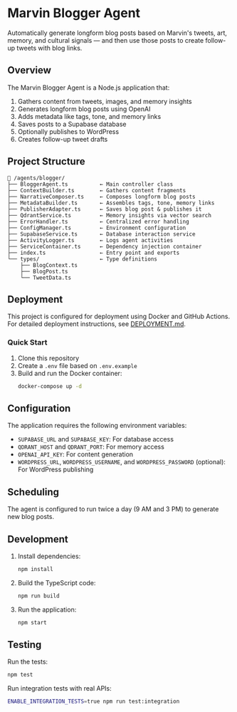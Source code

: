 # Marvin Blogger Agent

Automatically generate longform blog posts based on Marvin's tweets, art, memory, and cultural signals — and then use those posts to create follow-up tweets with blog links.

## Overview

The Marvin Blogger Agent is a Node.js application that:

1. Gathers content from tweets, images, and memory insights
2. Generates longform blog posts using OpenAI
3. Adds metadata like tags, tone, and memory links
4. Saves posts to a Supabase database
5. Optionally publishes to WordPress
6. Creates follow-up tweet drafts

## Project Structure

```
📁 /agents/blogger/
├── BloggerAgent.ts          ← Main controller class
├── ContextBuilder.ts        ← Gathers content fragments
├── NarrativeComposer.ts     ← Composes longform blog posts
├── MetadataBuilder.ts       ← Assembles tags, tone, memory links
├── PublisherAdapter.ts      ← Saves blog post & publishes it
├── QdrantService.ts         ← Memory insights via vector search
├── ErrorHandler.ts          ← Centralized error handling
├── ConfigManager.ts         ← Environment configuration
├── SupabaseService.ts       ← Database interaction service
├── ActivityLogger.ts        ← Logs agent activities
├── ServiceContainer.ts      ← Dependency injection container
├── index.ts                 ← Entry point and exports
└── types/                   ← Type definitions
    ├── BlogContext.ts
    ├── BlogPost.ts
    └── TweetData.ts
```

## Deployment

This project is configured for deployment using Docker and GitHub Actions. For detailed deployment instructions, see [DEPLOYMENT.md](DEPLOYMENT.md).

### Quick Start

1. Clone this repository
2. Create a `.env` file based on `.env.example`
3. Build and run the Docker container:
   ```bash
   docker-compose up -d
   ```

## Configuration

The application requires the following environment variables:

- `SUPABASE_URL` and `SUPABASE_KEY`: For database access
- `QDRANT_HOST` and `QDRANT_PORT`: For memory access
- `OPENAI_API_KEY`: For content generation
- `WORDPRESS_URL`, `WORDPRESS_USERNAME`, and `WORDPRESS_PASSWORD` (optional): For WordPress publishing

## Scheduling

The agent is configured to run twice a day (9 AM and 3 PM) to generate new blog posts.

## Development

1. Install dependencies:
   ```bash
   npm install
   ```

2. Build the TypeScript code:
   ```bash
   npm run build
   ```

3. Run the application:
   ```bash
   npm start
   ```

## Testing

Run the tests:
```bash
npm test
```

Run integration tests with real APIs:
```bash
ENABLE_INTEGRATION_TESTS=true npm run test:integration

